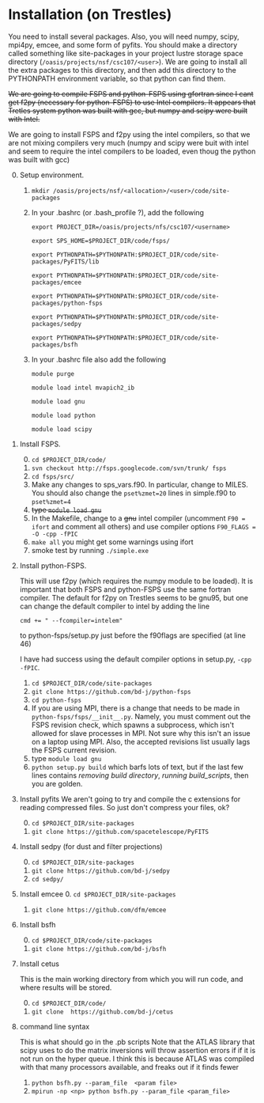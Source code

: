 Installation (on Trestles)
=====

You need to install several packages.  Also, you will need numpy,
scipy, mpi4py, emcee, and some form of pyfits.  You should make a
directory called something like site-packages in your project lustre
storage space directory (`/oasis/projects/nsf/csc107/<user>`).  We are
going to install all the extra packages to this directory, and then add
this directory to the PYTHONPATH environment variable, so that python
can find them.

~~We are going to compile FSPS and python-FSPS using gfortran since I
cant get f2py (necessary for python-FSPS) to use Intel compilers.  It
appears that Tretles system python was built with gcc, but numpy and
scipy were built with Intel.~~

We are going to install FSPS and f2py using the intel compilers, so
that we are not mixing compilers very much (numpy and scipy were buit
with intel and seem to require the intel compilers to be loaded, even
thoug the python was built with gcc)


0. Setup environment.
    1. `mkdir /oasis/projects/nsf/<allocation>/<user>/code/site-packages`
    2.  In your .bashrc (or .bash_profile ?), add the following
        ```
		export PROJECT_DIR=/oasis/projects/nfs/csc107/<username>
		
		export SPS_HOME=$PROJECT_DIR/code/fsps/
		
		export PYTHONPATH=$PYTHONPATH:$PROJECT_DIR/code/site-packages/PyFITS/lib
		
		export PYTHONPATH=$PYTHONPATH:$PROJECT_DIR/code/site-packages/emcee
	
		export PYTHONPATH=$PYTHONPATH:$PROJECT_DIR/code/site-packages/python-fsps
		
		export PYTHONPATH=$PYTHONPATH:$PROJECT_DIR/code/site-packages/sedpy
		
		export PYTHONPATH=$PYTHONPATH:$PROJECT_DIR/code/site-packages/bsfh
		```
		
    3. In your .bashrc file also add the following
        ```
		module purge
		
		module load intel mvapich2_ib
		
		module load gnu
		
		module load python
		
		module load scipy
		```
		
1. Install FSPS. 

	0. `cd $PROJECT_DIR/code/`
    1. `svn checkout http://fsps.googlecode.com/svn/trunk/ fsps`
    2. `cd fsps/src/`
	4. Make any changes to sps_vars.f90.  In particular, change to
       MILES.  You should also change the `pset%zmet=20` lines in
       simple.f90 to `pset%zmet=4`
    4. ~~type `module load gnu`~~
    3. In the Makefile, change to a ~~gnu~~ intel compiler (uncomment `F90 =
       ifort` and comment all others) and use compiler options
       `F90_FLAGS = -O -cpp -fPIC` 
    5. `make all`  you might get some warnings using ifort
    6. smoke test by running `./simple.exe`

3. Install python-FSPS.

    This will use f2py (which requires the numpy module to be
    loaded). It is important that both FSPS and python-FSPS use the
    same fortran compiler.  The default for f2py on Trestles seems to
    be gnu95, but one can change the default compiler to intel by
    adding the line
	```
	cmd += " --fcompiler=intelem"
	```
	
	to python-fsps/setup.py just before the f90flags are specified (at line 46)
	
	I have had success using the default
    compiler options in setup.py, `-cpp -fPIC`.

	1. `cd $PROJECT_DIR/code/site-packages`
    2. `git clone https://github.com/bd-j/python-fsps`
    3. `cd python-fsps`
	5. If you are using MPI, there is a change that needs to be made
	    in `python-fsps/fsps/__init__.py`. Namely, you must comment
	    out the FSPS revision check, which spawns a subprocess, which
	    isn't allowed for slave processes in MPI.  Not sure why this
	    isn't an issue on a laptop using MPI.  Also, the accepted
	    revisions list usually lags the FSPS current revision.
	4. type `module load gnu`
    4. `python setup.py build` which barfs lots of text, but if
       the last few lines contains *removing build directory*,
       *running build_scripts*,  then you are
       golden.

4. Install pyfits
    We aren't going to try and compile the c extensions for reading
    compressed files. So just don't compress your files, ok?
	
	0. `cd $PROJECT_DIR/site-packages`
    1. `git clone https://github.com/spacetelescope/PyFITS`

4. Install sedpy 
    (for dust and filter projections)

	0. `cd $PROJECT_DIR/site-packages`
    1. `git clone https://github.com/bd-j/sedpy`
    2. `cd sedpy/`

4. Install emcee
    0. `cd $PROJECT_DIR/site-packages`
    1. `git clone https://github.com/dfm/emcee`
	
5. Install bsfh

	0. `cd $PROJECT_DIR/code/site-packages`
    1. ``git clone https://github.com/bd-j/bsfh``

6. Install cetus

	This is the main working directory from which you will run code,
    and where results will be stored.
	
    0. `cd $PROJECT_DIR/code/`
    1. `git clone  https://github.com/bd-j/cetus`

7. command line syntax

	This is what should go in the .pb scripts
	Note that the ATLAS library that scipy uses to do the matrix
	inversions will throw assertion errors if if it is not run on the hyper
	queue. I think this is because ATLAS was compiled with that many
	processors available, and freaks out if it finds fewer
	
    1. `python bsfh.py --param_file  <param file>`
    2. `mpirun -np <np> python bsfh.py --param_file <param_file>`
